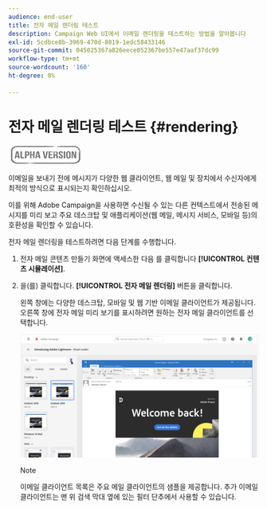 ```yaml
---
audience: end-user
title: 전자 메일 렌더링 테스트
description: Campaign Web UI에서 이메일 렌더링을 테스트하는 방법을 알아봅니다
exl-id: 5cdbce8b-3969-470d-8019-1edc58433146
source-git-commit: 045025367a826eece052367be557e47aaf37dc99
workflow-type: tm+mt
source-wordcount: '160'
ht-degree: 0%

---
```


# 전자 메일 렌더링 테스트 {#rendering}

![](../assets/do-not-localize/badge.png)

이메일을 보내기 전에 메시지가 다양한 웹 클라이언트, 웹 메일 및 장치에서 수신자에게 최적의 방식으로 표시되는지 확인하십시오.

이를 위해 Adobe Campaign을 사용하면 수신될 수 있는 다른 컨텍스트에서 전송된 메시지를 미리 보고 주요 데스크탑 및 애플리케이션(웹 메일, 메시지 서비스, 모바일 등)의 호환성을 확인할 수 있습니다.

전자 메일 렌더링을 테스트하려면 다음 단계를 수행합니다.

1. 전자 메일 콘텐츠 만들기 화면에 액세스한 다음 를 클릭합니다 **[!UICONTROL 컨텐츠 시뮬레이션]**.

1. 을(를) 클릭합니다. **[!UICONTROL 전자 메일 렌더링]** 버튼을 클릭합니다.

   왼쪽 창에는 다양한 데스크탑, 모바일 및 웹 기반 이메일 클라이언트가 제공됩니다. 오른쪽 창에 전자 메일 미리 보기를 표시하려면 원하는 전자 메일 클라이언트를 선택합니다.

   ![](assets/render-context.png)

   >[!NOTE]
   >
   >이메일 클라이언트 목록은 주요 메일 클라이언트의 샘플을 제공합니다. 추가 이메일 클라이언트는 맨 위 검색 막대 옆에 있는 필터 단추에서 사용할 수 있습니다.

